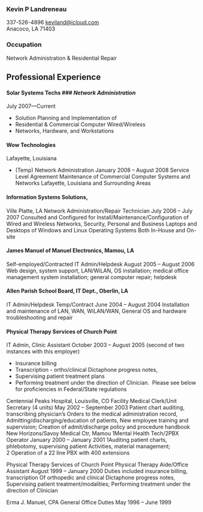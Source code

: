 ### Kevin P Landreneau
337-526-4896 keviland@icloud.com <br>
  Anacoco, LA  71403
### Occupation
Network Administration & Residential Repair
## Professional Experience

#### Solar Systems Techs ### ***Network Administration***
July 2007—Current 
- Solution Planning and Implementation of
- Residential & Commercial Computer Wired/Wireless
- Networks, Hardware, and Workstations  


#### Wow Technologies
Lafayette, Louisiana
* (Temp) Network Administration
January 2008 – August 2008
Service Level Agreement Maintenance of
Commercial Computer Systems and Networks
Lafayette, Louisiana and Surrounding Areas


#### Information Systems Solutions,
Ville Platte, LA
Network Administration/Repair Technician
July 2006 – July 2007
Consulted and Configured for Install/Maintenance/Configuration of
Wired and Wireless Networks, Security, Personal and Business
Laptops and Desktops of Windows and Linux Operating Systems
Both In-House and On-site

#### James Manuel of Manuel Electronics, Mamou, LA
Self-employed/Contracted
IT Admin/Helpdesk
August 2005 – August 2006
Web design, system support, LAN/WiLAN,
OS installation; medical office management
system installation; general computer repair; helpdesk

#### Allen Parish School Board, IT Dept., Oberlin, LA
IT Admin/Helpdesk
Temp/Contract
June 2004 – August 2004
Installation and maintenance of LAN, WAN, WiLAN/WAN,
General OS and hardware troubleshooting and repair

#### Physical Therapy Services of Church Point
IT Admin, Clinic Assistant
October 2003 – August 2005 (second of two instances with this employer)
- Insurance billing 
- Transcription - ortho/clinical Dictaphone progress notes,
- Supervising patient treatment plans
- Performing treatment under the direction of Clinician. 
Please see below for proficiencies in Federal/State regulations


Centennial Peaks Hospital, Louisville, CO
Facility Medical Clerk/Unit Secretary (4 units)
May 2002 – September 2003
Patient chart auditing, transcribing physician’s
Orders to the medical administration record,
Admitting/discharging/education of patients,
New employee training and supervision;
Creation of admit/discharge policy and procedure handbook
New Horizons/Savoy Medical Ctr, Mamou
1Mental Health Tech/2PBX Operator
January 2000 – January 2001
1Auditing patient charts, phlebotomy, supervising patient
Activities, material management;
2 Operation of a 22 line PBX with 400 extensions

Physical Therapy Services of Church Point
Physical Therapy Aide/Office Assistant
August 1999 – January 2000
Duties included insurance billing, transcription
Of orthopedic and clinical Dictaphone progress notes,
Supervising patient treatment/modalities;
Performing treatment under the direction of
Clinician

Erma J. Manuel, CPA
General Office Duties
May 1996 – June 1999
